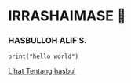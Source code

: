 # IRRASHAIMASE 🙏
### HASBULLOH ALIF S.
```pyhton
print("hello world")
```


[Lihat Tentang hasbul](/tentang-hasbul.html)